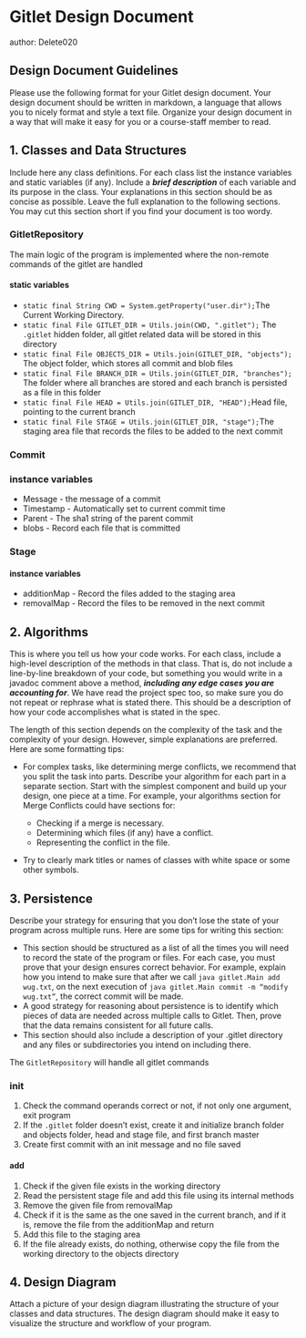 # Gitlet Design Document
author: Delete020

## Design Document Guidelines

Please use the following format for your Gitlet design document. Your design
document should be written in markdown, a language that allows you to nicely 
format and style a text file. Organize your design document in a way that 
will make it easy for you or a course-staff member to read.  

## 1. Classes and Data Structures

Include here any class definitions. For each class list the instance
variables and static variables (if any). Include a ***brief description***
of each variable and its purpose in the class. Your explanations in
this section should be as concise as possible. Leave the full
explanation to the following sections. You may cut this section short
if you find your document is too wordy.

### GitletRepository

The main logic of the program is implemented where the non-remote commands of the gitlet are handled

#### static variables

- `static final String CWD = System.getProperty("user.dir");`The Current Working Directory.
- `static final File GITLET_DIR = Utils.join(CWD, ".gitlet");` The `.gitlet` hidden folder, all gitlet related data will be stored in this directory
- `static final File OBJECTS_DIR = Utils.join(GITLET_DIR, "objects");` The object folder, which stores all commit and blob files
- `static final File BRANCH_DIR = Utils.join(GITLET_DIR, "branches");` The folder where all branches are stored and each branch is persisted as a file in this folder
- `static final File HEAD = Utils.join(GITLET_DIR, "HEAD");`Head file, pointing to the current branch
- `static final File STAGE = Utils.join(GITLET_DIR, "stage");`The staging area file that records the files to be added to the next commit

### Commit

### instance variables

- Message - the message of a commit
- Timestamp - Automatically set to current commit time
- Parent - The sha1 string of the parent commit
- blobs - Record each file that is committed

### Stage

#### instance variables

- additionMap - Record the files added to the staging area
- removalMap - Record the files to be removed in the next commit

## 2. Algorithms

This is where you tell us how your code works. For each class, include
a high-level description of the methods in that class. That is, do not
include a line-by-line breakdown of your code, but something you would
write in a javadoc comment above a method, ***including any edge cases
you are accounting for***. We have read the project spec too, so make
sure you do not repeat or rephrase what is stated there.  This should
be a description of how your code accomplishes what is stated in the
spec.


The length of this section depends on the complexity of the task and
the complexity of your design. However, simple explanations are
preferred. Here are some formatting tips:

* For complex tasks, like determining merge conflicts, we recommend
  that you split the task into parts. Describe your algorithm for each
  part in a separate section. Start with the simplest component and
  build up your design, one piece at a time. For example, your
  algorithms section for Merge Conflicts could have sections for:

   * Checking if a merge is necessary.
   * Determining which files (if any) have a conflict.
   * Representing the conflict in the file.
  
* Try to clearly mark titles or names of classes with white space or
  some other symbols.

## 3. Persistence

Describe your strategy for ensuring that you don’t lose the state of your program
across multiple runs. Here are some tips for writing this section:

* This section should be structured as a list of all the times you
  will need to record the state of the program or files. For each
  case, you must prove that your design ensures correct behavior. For
  example, explain how you intend to make sure that after we call
       `java gitlet.Main add wug.txt`,
  on the next execution of
       `java gitlet.Main commit -m “modify wug.txt”`, 
  the correct commit will be made.
* A good strategy for reasoning about persistence is to identify which
  pieces of data are needed across multiple calls to Gitlet. Then,
  prove that the data remains consistent for all future calls.
* This section should also include a description of your .gitlet
  directory and any files or subdirectories you intend on including
  there.

The `GitletRepository` will handle all gitlet commands

### init

1. Check the command operands correct or not, if not only one argument, exit program 
2. If the `.gitlet` folder doesn’t exist, create it and initialize branch folder and objects folder,  head and stage file, and first branch master
3. Create first commit  with an init message and no file saved

#### add

1. Check if the given file exists in the working directory
2. Read the persistent stage file and add this file using its internal methods
3. Remove the given file from removalMap
4. Check if it is the same as the one saved in the current branch, and if it is, remove the file from the additionMap and return
5. Add this file to the staging area 
6. If the file already exists, do nothing, otherwise copy the file from the working directory to the objects directory

## 4. Design Diagram

Attach a picture of your design diagram illustrating the structure of your
classes and data structures. The design diagram should make it easy to 
visualize the structure and workflow of your program.

